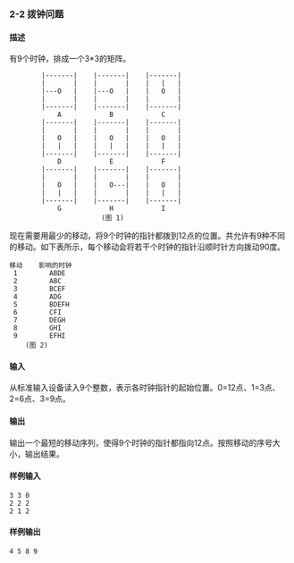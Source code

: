 ### 2-2 拨钟问题

#### 描述

有9个时钟，排成一个3*3的矩阵。

```
        |-------|    |-------|    |-------|
        |       |    |       |    |   |   |
        |---O   |    |---O   |    |   O   |
        |       |    |       |    |       |
        |-------|    |-------|    |-------|    
            A            B            C    
        |-------|    |-------|    |-------|
        |       |    |       |    |       |
        |   O   |    |   O   |    |   O   |
        |   |   |    |   |   |    |   |   |
        |-------|    |-------|    |-------|    
            D            E            F    
        |-------|    |-------|    |-------|
        |       |    |       |    |       |
        |   O   |    |   O---|    |   O   |
        |   |   |    |       |    |   |   |
        |-------|    |-------|    |-------|    
            G            H            I    
                       (图 1)
```

现在需要用最少的移动，将9个时钟的指针都拨到12点的位置。共允许有9种不同的移动。如下表所示，每个移动会将若干个时钟的指针沿顺时针方向拨动90度。

```
移动    影响的时钟 
 1        ABDE 
 2        ABC 
 3        BCEF 
 4        ADG 
 5        BDEFH 
 6        CFI 
 7        DEGH 
 8        GHI 
 9        EFHI         
    (图 2)
```



#### 输入

从标准输入设备读入9个整数，表示各时钟指针的起始位置。0=12点、1=3点、2=6点、3=9点。

#### 输出

输出一个最短的移动序列，使得9个时钟的指针都指向12点。按照移动的序号大小，输出结果。

#### 样例输入

```
3 3 0
2 2 2
2 1 2
```

#### 样例输出

```
4 5 8 9 
```

